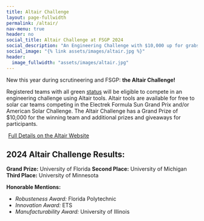 ```yaml
---
title: Altair Challenge
layout: page-fullwidth
permalink: /altair/
nav-menu: true
header: no
social_title: Altair Challenge at FSGP 2024
social_description: "An Engineering Challenge with $10,000 up for grabs! Sponsored by Altair"
social_image: "{% link assets/images/altair.jpg %}"
header: 
  image_fullwidth: "assets/images/altair.jpg"
---
```


New this year during scrutineering and FSGP: **the Altair Challenge!**

Registered teams with all green [status](https://www.americansolarchallenge.org/the-competition/2024-american-solar-challenge/asc-2024-pre-event-team-status/) will be eligible to compete in an engineering challenge using Altair tools. Altair tools are available for free to solar car teams competing in the Electrek Formula Sun Grand Prix and/or American Solar Challenge. The Altair Challenge has a Grand Prize of $10,000 for the winning team and additional prizes and giveaways for participants. 

<a target="_blank" href="https://web.altair.com/solar-car-challenge" class="button special" style="margin:5px">Full Details on the Altair Website</a>

## 2024 Altair Challenge Results:

__Grand Prize:__ University of Florida
__Second Place:__ University of Michigan
__Third Place:__ University of Minnesota

__Honorable Mentions:__
- _Robusteness Award:_ Florida Polytechnic
- _Innovation Award:_ ETS
- _Manufacturability Award:_ University of Illinois
